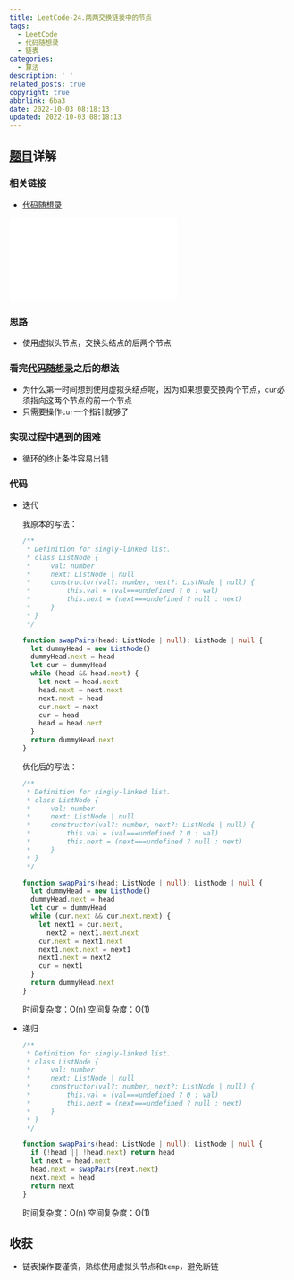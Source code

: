 ```yaml
---
title: LeetCode-24.两两交换链表中的节点
tags:
  - LeetCode
  - 代码随想录
  - 链表
categories:
  - 算法
description: ' '
related_posts: true
copyright: true
abbrlink: 6ba3
date: 2022-10-03 08:18:13
updated: 2022-10-03 08:18:13
---
```


## [题目](https://leetcode.cn/problems/swap-nodes-in-pairs/)详解

### 相关链接

- [代码随想录](https://leetcode.cn/problems/swap-nodes-in-pairs/)

<iframe class="iframe_video" src="//player.bilibili.com/player.html?aid=470747611&bvid=BV1YT411g7br&cid=765323235&page=1" scrolling="no" border="0" frameborder="no" framespacing="0" allowfullscreen="true"> </iframe>

### 思路

- 使用虚拟头节点，交换头结点的后两个节点

### 看完[代码随想录](https://leetcode.cn/problems/swap-nodes-in-pairs/)之后的想法

- 为什么第一时间想到使用虚拟头结点呢，因为如果想要交换两个节点，`cur`必须指向这两个节点的前一个节点
- 只需要操作`cur`一个指针就够了

### 实现过程中遇到的困难

- 循环的终止条件容易出错

### 代码

- 迭代

  我原本的写法：

  ```ts TypeScript
  /**
   * Definition for singly-linked list.
   * class ListNode {
   *     val: number
   *     next: ListNode | null
   *     constructor(val?: number, next?: ListNode | null) {
   *         this.val = (val===undefined ? 0 : val)
   *         this.next = (next===undefined ? null : next)
   *     }
   * }
   */

  function swapPairs(head: ListNode | null): ListNode | null {
    let dummyHead = new ListNode()
    dummyHead.next = head
    let cur = dummyHead
    while (head && head.next) {
      let next = head.next
      head.next = next.next
      next.next = head
      cur.next = next
      cur = head
      head = head.next
    }
    return dummyHead.next
  }
  ```

  优化后的写法：

  ```ts TypeScript
  /**
   * Definition for singly-linked list.
   * class ListNode {
   *     val: number
   *     next: ListNode | null
   *     constructor(val?: number, next?: ListNode | null) {
   *         this.val = (val===undefined ? 0 : val)
   *         this.next = (next===undefined ? null : next)
   *     }
   * }
   */

  function swapPairs(head: ListNode | null): ListNode | null {
    let dummyHead = new ListNode()
    dummyHead.next = head
    let cur = dummyHead
    while (cur.next && cur.next.next) {
      let next1 = cur.next,
        next2 = next1.next.next
      cur.next = next1.next
      next1.next.next = next1
      next1.next = next2
      cur = next1
    }
    return dummyHead.next
  }
  ```

  时间复杂度：O(n)
  空间复杂度：O(1)

- 递归

  ```ts TypeScript
  /**
   * Definition for singly-linked list.
   * class ListNode {
   *     val: number
   *     next: ListNode | null
   *     constructor(val?: number, next?: ListNode | null) {
   *         this.val = (val===undefined ? 0 : val)
   *         this.next = (next===undefined ? null : next)
   *     }
   * }
   */

  function swapPairs(head: ListNode | null): ListNode | null {
    if (!head || !head.next) return head
    let next = head.next
    head.next = swapPairs(next.next)
    next.next = head
    return next
  }
  ```
  时间复杂度：O(n)
  空间复杂度：O(1)

## 收获

- 链表操作要谨慎，熟练使用虚拟头节点和`temp`，避免断链
